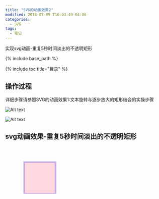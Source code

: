 ```yaml
---
title: "SVG的动画效果2"
modified: 2018-07-09 T16:03:49-04:00
categories: 
  - SVG
tags:
  - 笔记
---
```


实现svg动画-重复5秒时间淡出的不透明矩形

{% include base_path %}

{% include toc title="目录" %}

## 操作过程

详细步骤请参照SVG的动画效果1:文本旋转与逐步放大的矩形结合的实操步骤

![Alt text](https://gitee.com/NFUNM171061397/minimal-mistakes/raw/master/images/svg%E5%8A%A8%E7%94%BB21.png)

![Alt text](https://gitee.com/NFUNM171061397/minimal-mistakes/raw/master/images/svg%E5%8A%A8%E7%94%BB22.png)




## svg动画效果-重复5秒时间淡出的不透明矩形

<html>
<head>
<meta charset="UTF-8">
<title></title>
</head>
<body>
<svg xmlns="http://www.w3.org/2000/svg" version="1.1">
<rect x="60" y="50" width="100" height="100" style="fill:lightpink;stroke:mediumpurple;stroke-width:5;fill-opacity:0.5;stroke-opacity:0.5" />
<animate attributeType="CSS" attributeName="opacity" from="1" to="0" dur="5s" repeatCount="indefinite" />
</rect>
</svg>
</body>
</html>







